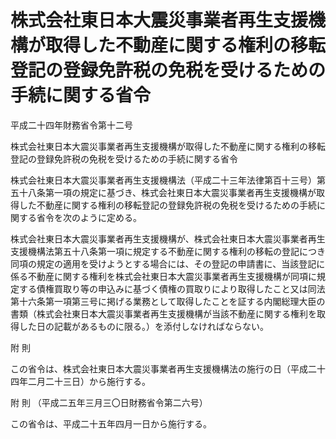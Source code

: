 # 株式会社東日本大震災事業者再生支援機構が取得した不動産に関する権利の移転登記の登録免許税の免税を受けるための手続に関する省令

平成二十四年財務省令第十二号

株式会社東日本大震災事業者再生支援機構が取得した不動産に関する権利の移転登記の登録免許税の免税を受けるための手続に関する省令

株式会社東日本大震災事業者再生支援機構法（平成二十三年法律第百十三号）第五十八条第一項の規定に基づき、株式会社東日本大震災事業者再生支援機構が取得した不動産に関する権利の移転登記の登録免許税の免税を受けるための手続に関する省令を次のように定める。

株式会社東日本大震災事業者再生支援機構が、株式会社東日本大震災事業者再生支援機構法第五十八条第一項に規定する不動産に関する権利の移転の登記につき同項の規定の適用を受けようとする場合には、その登記の申請書に、当該登記に係る不動産に関する権利を株式会社東日本大震災事業者再生支援機構が同項に規定する債権買取り等の申込みに基づく債権の買取りにより取得したこと又は同法第十六条第一項第三号に掲げる業務として取得したことを証する内閣総理大臣の書類（株式会社東日本大震災事業者再生支援機構が当該不動産に関する権利を取得した日の記載があるものに限る。）を添付しなければならない。

附 則

この省令は、株式会社東日本大震災事業者再生支援機構法の施行の日（平成二十四年二月二十三日）から施行する。

附 則 （平成二五年三月三〇日財務省令第二六号）

この省令は、平成二十五年四月一日から施行する。
